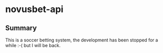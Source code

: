 # novusbet-api 

## Summary 

This is a soccer betting system, the development has been stopped for a while :-( but I will be back.

